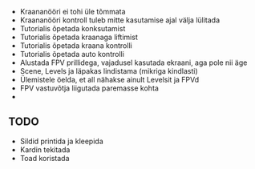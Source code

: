 - Kraananööri ei tohi üle tõmmata
- Kraananööri kontroll tuleb mitte kasutamise ajal välja lülitada
- Tutorialis õpetada konksutamist
- Tutorialis õpetada kraanaga liftimist
- Tutorialis õpetada kraana kontrolli
- Tutorialis õpetada auto kontrolli
- Alustada FPV prillidega, vajadusel kasutada ekraani, aga pole nii äge
- Scene, Levels ja läpakas lindistama (mikriga kindlasti)
- Ülemistele öelda, et all nähakse ainult Levelsit ja FPVd
- FPV vastuvõtja liigutada paremasse kohta
- 

## TODO
- Sildid printida ja kleepida
- Kardin tekitada
- Toad koristada